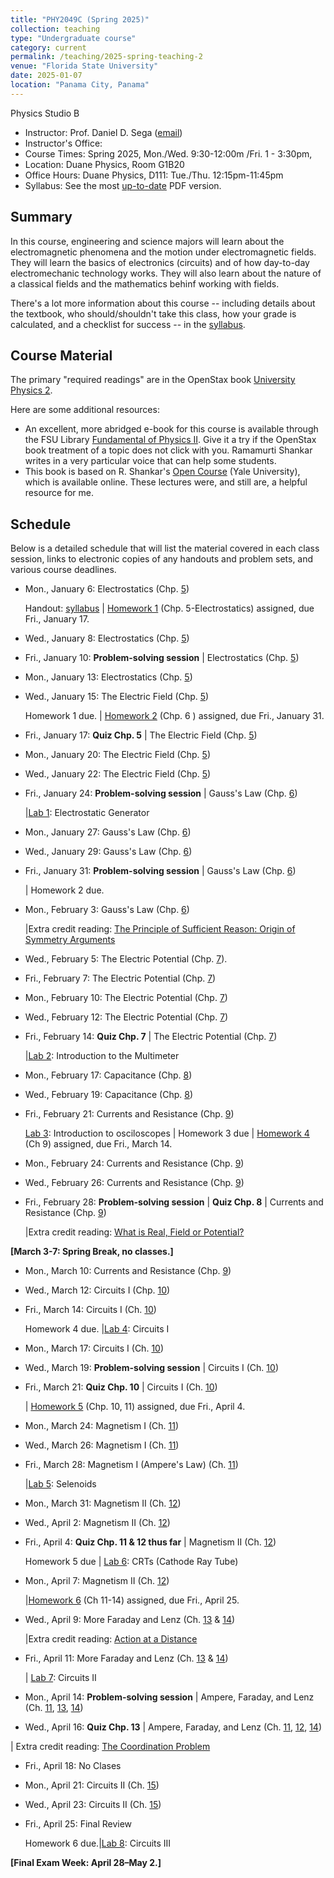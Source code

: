 ```yaml
---
title: "PHY2049C (Spring 2025)"
collection: teaching
type: "Undergraduate course"
category: current
permalink: /teaching/2025-spring-teaching-2
venue: "Florida State University"
date: 2025-01-07
location: "Panama City, Panama"
---
```

Physics Studio B

* Instructor:	Prof. Daniel D. Sega ([email](mailto:dsega@fsu.edu))
* Instructor's Office:  	
* Course Times: Spring 2025, Mon./Wed. 9:30-12:00m /Fri. 1 - 3:30pm,
* Location:	Duane Physics, Room G1B20
* Office Hours:	Duane Physics, D111: Tue./Thu. 12:15pm-11:45pm
* Syllabus:	See the most [up-to-date](../files/2049C.pdf) PDF version.

Summary
-----------
In this course, engineering and science majors will learn about the electromagnetic phenomena and the motion under electromagnetic fields. They will learn the basics of electronics (circuits) and of how day-to-day electromechanic technology works. They will also learn about the nature of a classical fields and the mathematics behinf working with fields.

There's a lot more information about this course -- including details about the textbook, who should/shouldn't take this class, how your grade is calculated, and a checklist for success -- in the [syllabus](../files/2049C.pdf).

Course Material
--------------
The primary "required readings" are in the OpenStax book [University Physics 2](https://openstax.org/details/books/university-physics-volume-2). 

Here are some additional resources:

* An excellent, more abridged e-book for this course is available through the FSU Library [Fundamental of Physics II](https://fsu-flvc.primo.exlibrisgroup.com/discovery/openurl?institution=01FALSC_FSU&vid=01FALSC_FSU:Home&isbn=9780300243789&genre=book&eisbn=9780300252446&title=Fundamentals%20of%20Physics%20II&sid=jstor:jstor). Give it a try if the OpenStax book treatment of a topic does not click with you. Ramamurti Shankar writes in a very particular voice that can help some students.
* This book is based on R. Shankar's [Open Course](https://oyc.yale.edu/physics/phys-201) (Yale University), which is available online. These lectures were, and still are, a helpful resource for me.

Schedule
-------------

Below is a detailed schedule that will list the material covered in each class session, links to electronic copies of any handouts and problem sets, and various course deadlines.

* Mon., January 6: Electrostatics (Chp. [5](https://openstax.org/books/university-physics-volume-2/pages/5-introduction))

  Handout: [syllabus](../files/2049C.pdf) | [Homework 1](../files/2049Chw1.pdf) (Chp. 5-Electrostatics) assigned, due Fri., January 17.
* Wed., January 8: Electrostatics (Chp. [5](https://openstax.org/books/university-physics-volume-2/pages/5-introduction))
* Fri., January 10: **Problem-solving session** \| Electrostatics (Chp. [5](https://openstax.org/books/university-physics-volume-2/pages/5-introduction))
* Mon., January 13: Electrostatics (Chp. [5](https://openstax.org/books/university-physics-volume-2/pages/5-introduction))
* Wed., January 15: The Electric Field (Chp. [5](https://openstax.org/books/university-physics-volume-2/pages/5-introduction))

  Homework 1 due. | [Homework 2](../files/2049Chw2.pdf) (Chp. 6 ) assigned, due Fri., January 31.
* Fri., January 17: **Quiz Chp. 5** \| The Electric Field (Chp. [5](https://openstax.org/books/university-physics-volume-2/pages/5-introduction))
* Mon., January 20: The Electric Field (Chp. [5](https://openstax.org/books/university-physics-volume-2/pages/5-introduction))
* Wed., January 22: The Electric Field (Chp. [5](https://openstax.org/books/university-physics-volume-2/pages/5-introduction))
* Fri., January 24: **Problem-solving session** \| Gauss's Law (Chp. [6](https://openstax.org/books/university-physics-volume-2/pages/6-introduction))
  
  |[Lab 1](../files/2049Clab1.pdf): Electrostatic Generator
* Mon., January 27:  Gauss's Law (Chp. [6](https://openstax.org/books/university-physics-volume-2/pages/6-introduction))
* Wed., January 29: Gauss's Law (Chp. [6](https://openstax.org/books/university-physics-volume-2/pages/6-introduction))
* Fri., January 31: **Problem-solving session** \| Gauss's Law (Chp. [6](https://openstax.org/books/university-physics-volume-2/pages/6-introduction))

  | Homework 2 due.
* Mon., February 3: Gauss's Law (Chp. [6](https://openstax.org/books/university-physics-volume-2/pages/6-introduction)) 
  
  |Extra credit reading: [The Principle of Sufficient Reason: Origin of Symmetry Arguments](https://1000wordphilosophy.com/2018/03/27/leibnizs-principle-of-sufficient-reason/)
* Wed., February 5: The Electric Potential (Chp. [7](https://openstax.org/books/university-physics-volume-2/pages/7-introduction)).
* Fri., February 7: The Electric Potential (Chp. [7](https://openstax.org/books/university-physics-volume-2/pages/7-introduction))
* Mon., February 10: The Electric Potential (Chp. [7](https://openstax.org/books/university-physics-volume-2/pages/7-introduction))
* Wed., February 12: The Electric Potential (Chp. [7](https://openstax.org/books/university-physics-volume-2/pages/7-introduction))
* Fri., February 14: **Quiz Chp. 7**  \| The Electric Potential (Chp. [7](https://openstax.org/books/university-physics-volume-2/pages/7-introduction))

  |[Lab 2](../files/2049Clab2.pdf): Introduction to the Multimeter
* Mon., February 17: Capacitance (Chp. [8](https://openstax.org/books/university-physics-volume-2/pages/8-introduction))
* Wed., February 19: Capacitance (Chp. [8](https://openstax.org/books/university-physics-volume-2/pages/8-introduction))
* Fri., February 21: Currents and Resistance  (Chp. [9](https://openstax.org/books/university-physics-volume-2/pages/9-introduction))

  [Lab 3](../files/2049Clab3.pdf): Introduction to osciloscopes | Homework 3 due | [Homework 4](../files/2049Chw4.pdf)  (Ch 9) assigned, due Fri., March 14.
* Mon., February 24: Currents and Resistance  (Chp. [9](https://openstax.org/books/university-physics-volume-2/pages/9-introduction))
* Wed., February 26: Currents and Resistance  (Chp. [9](https://openstax.org/books/university-physics-volume-2/pages/9-introduction))
* Fri., February 28: **Problem-solving session** \| **Quiz Chp. 8** \| Currents and Resistance  (Chp. [9](https://openstax.org/books/university-physics-volume-2/pages/9-introduction))

  |Extra credit reading: [What is Real, Field or Potential?](../files/potential.pdf)


**[March 3-7: Spring Break, no classes.]**
  
* Mon., March 10: Currents and Resistance (Chp. [9](https://openstax.org/books/university-physics-volume-2/pages/9-introduction))
* Wed., March 12: Circuits I (Chp. [10](https://openstax.org/books/university-physics-volume-2/pages/10-introduction))
* Fri., March 14: Circuits I  (Ch. [10](https://openstax.org/books/university-physics-volume-1/pages/10-introduction))

  Homework 4 due. |[Lab 4](../files/2049Clab4.pdf): Circuits I
* Mon., March 17: Circuits I (Ch. [10](https://openstax.org/books/university-physics-volume-1/pages/10-introduction))
* Wed., March 19: **Problem-solving session** \| Circuits I (Ch. [10](https://openstax.org/books/university-physics-volume-1/pages/10-introduction))
* Fri.,  March 21: **Quiz Chp. 10** \| Circuits I (Ch. [10](https://openstax.org/books/university-physics-volume-1/pages/10-introduction))

  | [Homework 5](../files/2049Chw4.pdf) (Chp. 10, 11) assigned, due Fri., April 4.
* Mon., March 24: Magnetism I (Ch. [11](https://openstax.org/books/university-physics-volume-2/pages/11-introduction))
* Wed., March 26: Magnetism I (Ch. [11](https://openstax.org/books/university-physics-volume-2/pages/11-introduction))
* Fri., March 28: Magnetism I (Ampere's Law) (Ch. [11](https://openstax.org/books/university-physics-volume-2/pages/11-introduction))
  
   |[Lab 5](files/2049Clab5.pdf): Selenoids
* Mon., March 31: Magnetism II (Ch. [12](https://openstax.org/books/university-physics-volume-2/pages/12-introduction))
* Wed., April 2: Magnetism II (Ch. [12](https://openstax.org/books/university-physics-volume-2/pages/12-introduction))
* Fri., April 4: **Quiz Chp. 11 & 12 thus far** \|  Magnetism II (Ch. [12](https://openstax.org/books/university-physics-volume-2/pages/12-introduction))

  Homework 5 due | [Lab 6](../files/2049Clab6.pdf): CRTs (Cathode Ray Tube)
* Mon., April 7: Magnetism II (Ch. [12](https://openstax.org/books/university-physics-volume-2/pages/12-introduction))
  
  |[Homework 6](../files/2049Chw6.pdf) (Ch 11-14) assigned, due Fri., April 25.
* Wed., April 9: More Faraday and Lenz (Ch. [13](https://openstax.org/books/university-physics-volume-2/pages/13-introduction) & [14](https://openstax.org/books/university-physics-volume-2/pages/14-introduction))

	|Extra credit reading: [Action at a Distance](../files/action-distance.pdf)
* Fri., April 11: More Faraday and Lenz (Ch. [13](https://openstax.org/books/university-physics-volume-2/pages/13-introduction) & [14](https://openstax.org/books/university-physics-volume-2/pages/14-introduction))

  | [Lab 7](../files/2049Clab7.pdf): Circuits II
* Mon., April 14: **Problem-solving session** \| Ampere, Faraday, and Lenz (Ch. [11](https://openstax.org/books/university-physics-volume-2/pages/11-introduction), [13](https://openstax.org/books/university-physics-volume-2/pages/13-introduction), [14](https://openstax.org/books/university-physics-volume-2/pages/2-introduction))
* Wed., April 16: **Quiz Chp. 13** \| Ampere, Faraday, and Lenz (Ch. [11](https://openstax.org/books/university-physics-volume-2/pages/11-introduction), [12](https://openstax.org/books/university-physics-volume-2/pages/12-introduction), [14](https://openstax.org/books/university-physics-volume-2/pages/14-introduction))

 | Extra credit reading: [The Coordination Problem](../files/measurement.pdf)
* Fri., April 18: No Clases
* Mon., April 21: Circuits II (Ch. [15](https://openstax.org/books/university-physics-volume-2/pages/4-introduction))
* Wed., April 23: Circuits II (Ch. [15](https://openstax.org/books/university-physics-volume-2/pages/15-introduction))
* Fri., April 25:  Final Review

   Homework 6 due.|[Lab 8](../files/2049Clab8.pdf): Circuits III


**[Final Exam Week: April 28–May 2.]**
